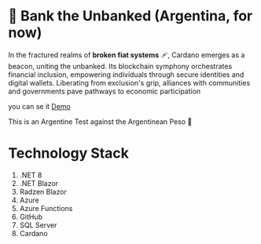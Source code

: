 # :bank: Bank the Unbanked (Argentina, for now)


In the fractured realms of **broken fiat systems** :adhesive_bandage:, Cardano emerges as a beacon, uniting the unbanked. Its blockchain symphony orchestrates financial inclusion, empowering individuals through secure identities and digital wallets. Liberating from exclusion's grip, alliances with communities and governments pave pathways to economic participation

you can se it [Demo](https://blue-field-0d777b910.4.azurestaticapps.net/home "Demo Url")

This is an Argentine Test against the Argentinean Peso :shit:



# Technology Stack
1. .NET 8
2. .NET Blazor
3. Radzen Blazor
4. Azure
5. Azure Functions
6. GitHub
7. SQL Server
8. Cardano
   
